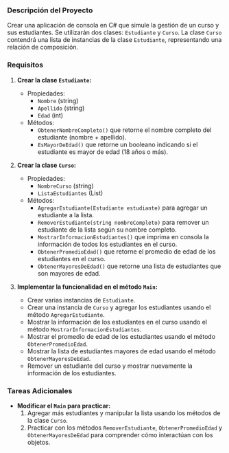 ### Descripción del Proyecto

Crear una aplicación de consola en C# que simule la gestión de un curso y sus estudiantes. Se utilizarán dos clases: `Estudiante` y `Curso`. La clase `Curso` contendrá una lista de instancias de la clase `Estudiante`, representando una relación de composición.

### Requisitos

1. **Crear la clase `Estudiante`:**
   - Propiedades:
     - `Nombre` (string)
     - `Apellido` (string)
     - `Edad` (int)
   - Métodos:
     - `ObtenerNombreCompleto()` que retorne el nombre completo del estudiante (nombre + apellido).
     - `EsMayorDeEdad()` que retorne un booleano indicando si el estudiante es mayor de edad (18 años o más).

2. **Crear la clase `Curso`:**
   - Propiedades:
     - `NombreCurso` (string)
     - `ListaEstudiantes` (List<Estudiante>)
   - Métodos:
     - `AgregarEstudiante(Estudiante estudiante)` para agregar un estudiante a la lista.
     - `RemoverEstudiante(string nombreCompleto)` para remover un estudiante de la lista según su nombre completo.
     - `MostrarInformacionEstudiantes()` que imprima en consola la información de todos los estudiantes en el curso.
     - `ObtenerPromedioEdad()` que retorne el promedio de edad de los estudiantes en el curso.
     - `ObtenerMayoresDeEdad()` que retorne una lista de estudiantes que son mayores de edad.

3. **Implementar la funcionalidad en el método `Main`:**
   - Crear varias instancias de `Estudiante`.
   - Crear una instancia de `Curso` y agregar los estudiantes usando el método `AgregarEstudiante`.
   - Mostrar la información de los estudiantes en el curso usando el método `MostrarInformacionEstudiantes`.
   - Mostrar el promedio de edad de los estudiantes usando el método `ObtenerPromedioEdad`.
   - Mostrar la lista de estudiantes mayores de edad usando el método `ObtenerMayoresDeEdad`.
   - Remover un estudiante del curso y mostrar nuevamente la información de los estudiantes.

### Tareas Adicionales

- **Modificar el `Main` para practicar:**
  1. Agregar más estudiantes y manipular la lista usando los métodos de la clase `Curso`.
  2. Practicar con los métodos `RemoverEstudiante`, `ObtenerPromedioEdad` y `ObtenerMayoresDeEdad` para comprender cómo interactúan con los objetos.
